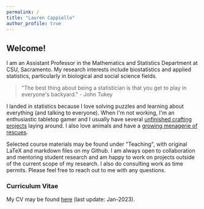 ```yaml
---
permalink: /
title: "Lauren Cappiello"
author_profile: true
---
```


## Welcome!

I am an Assistant Professor in the Mathematics and Statistics Department at CSU, Sacramento. My research interests include biostatistics and applied statistics, particularly in biological and social science fields. 

> "The best thing about being a statistician is that you get to play in everyone's backyard." - John Tukey

I landed in statistics because I love solving puzzles and learning about everything (and talking to everyone). When I'm not working, I'm an enthusiastic tabletop gamer and I usually have several <a href="https://lgpcappiello.github.io/Crafting-Projects/">unfinished crafting projects</a> laying around. I also love animals and have a <a href="https://lgpcappiello.github.io/Meet-the-Rescues/">growing menagerie of rescues</a>. 

Selected course materials may be found under "Teaching", with original LaTeX and markdown files on my Github. I am always open to collaboration and mentoring student research and am happy to work on projects outside of the current scope of my research. I also do consulting work as time permits. Please feel free to reach out to me with any questions. 

### Curriculum Vitae
My CV may be found <a href="https://lgpcappiello.github.io/CappielloCV.pdf" target="_blank">here</a> (last update: Jan-2023).
